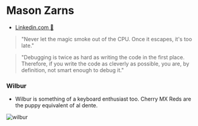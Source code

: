 # Mason Zarns
- [Linkedin.com  👀](https://www.linkedin.com/in/mason-zarns/)
> "Never let the magic smoke out of the CPU. Once it escapes, it's too late."

> "Debugging is twice as hard as writing the code in the first place. Therefore, if you write the code as cleverly as possible, you are, by definition, not smart enough to debug it."

### Wilbur <br>
- Wilbur is something of a keyboard enthusiast too. Cherry MX Reds are the puppy equivalent of al dente.

![wilbur](https://user-images.githubusercontent.com/75444738/185988485-486a7937-8975-407a-8352-08c7363708da.JPEG)
